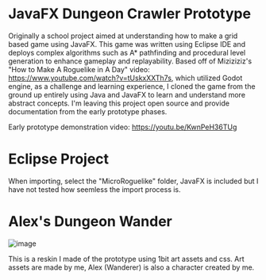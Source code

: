 # JavaFX Dungeon Crawler Prototype
Originally a school project aimed at understanding how to make a grid based game using JavaFX. This game was written using Eclipse IDE and deploys complex algorithms such as A* pathfinding and procedural level generation to enhance gameplay and replayability. Based off of Miziziziz's "How to Make A Roguelike in A Day" video: https://www.youtube.com/watch?v=tUskxXXTh7s, which utilized Godot engine, as a challenge and learning experience, I cloned the game from the ground up entirely using Java and JavaFX to learn and understand more abstract concepts. I'm leaving this project open source and provide documentation from the early prototype phases.

Early prototype demonstration video: https://youtu.be/KwnPeH36TUg
# Eclipse Project
When importing, select the "MicroRoguelike" folder, JavaFX is included but I have not tested how seemless the import process is.
# Alex's Dungeon Wander
![image](https://github.com/user-attachments/assets/1552cbdc-ab26-4f32-b57a-6a56bef9414a)

This is a reskin I made of the prototype using 1bit art assets and css. Art assets are made by me, Alex (Wanderer) is also a character created by me.

